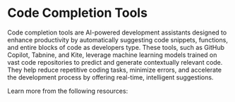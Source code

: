 # Code Completion Tools

Code completion tools are AI-powered development assistants designed to enhance productivity by automatically suggesting code snippets, functions, and entire blocks of code as developers type. These tools, such as GitHub Copilot, Tabnine, and Kite, leverage machine learning models trained on vast code repositories to predict and generate contextually relevant code. They help reduce repetitive coding tasks, minimize errors, and accelerate the development process by offering real-time, intelligent suggestions.

Learn more from the following resources:

